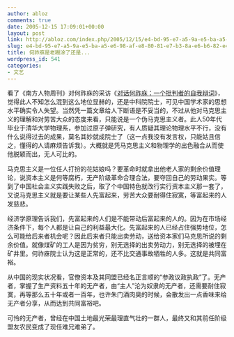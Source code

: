 ```yaml
---
author: abloz
comments: true
date: 2005-12-15 17:09:01+00:00
layout: post
link: http://abloz.com/index.php/2005/12/15/e4-bd-95-e7-a5-9a-e5-ba-a5-e6-98-af-e8-80-81-e7-b3-8a-e6-b6-82-e4-ba-86-e8-bf-98-e6-98-af/
slug: e4-bd-95-e7-a5-9a-e5-ba-a5-e6-98-af-e8-80-81-e7-b3-8a-e6-b6-82-e4-ba-86-e8-bf-98-e6-98-af
title: 何祚庥是老糊涂了还是...
wordpress_id: 541
categories:
- 文艺
---
```


看了《南方人物周刊》对何祚庥的采访《[对话何祚庥：一个批判者的自我辩词](http://news.sina.com.cn/c/2005-12-12/12008559456.shtml)》，觉得此人不知怎么混到这么地位显赫的，还是中科院院士，可见中国学术家的思想水平确实令人失望。当然凭一篇文章给人下断语是不妥当的，不过从他对马克思主义的理解和对劳苦大众的态度来看，只能说是一个伪马克思主义者。此人50年代毕业于清华大学物理系，参加过原子弹研究，有人质疑其理论物理水平不行，没有什么说得过去的成果，莫名其妙就成院士了（这一点我没有发言权，只能姑且信之，懂得的人请麻烦告诉我）。大概就是凭马克思主义和物理学的出色融合从而使他脱颖而出，无人可比的。




马克思主义是一位任人打扮的花姑娘吗？要革命时就拿出他老人家的剩余价值理论，说资本主义是何等腐朽，无产阶级革命合理合法，要夺回自己的劳动果实。等到了中国社会主义实践失败之后，取了个中国特色就改行实行资本主义那一套了，又说马克思主义就是要让某些人先富起来，劳苦大众要耐得住寂寞，等富起来的人发慈悲。




经济学原理告诉我们，先富起来的人们是不能带动后富起来的人的。因为在市场经济条件下，每个人都是让自己的利益最大化。先富起来的人已经占住强势地位，怎么可能给后来者机会呢？因此后来者只能出卖劳动，送给资本家们马克思所说的剩余价值。就像煤矿的工人是因为贫穷，别无选择的出卖劳动力，别无选择的被埋在矿井里。何祚庥院士认为这是正常的，还不比交通事故牺牲的人多。这就是共同富裕。




从中国的现实状况看，官僚资本及其同盟已经名正言顺的“参政议政执政”了。无产者，掌握了生产资料五十年的无产者，由“主人”沦为奴隶的无产者，还需要耐住寂寞，再等那么五十年或者一百年，也许朱门酒肉臭的时候，会散发出一点香味来给无产者分享，从而达到共同富裕吧。




可怜的无产者，曾经在中国土地最光荣最理直气壮的一群人，最终又和其前任阶级盟友农民变成了现任难兄难弟了。
